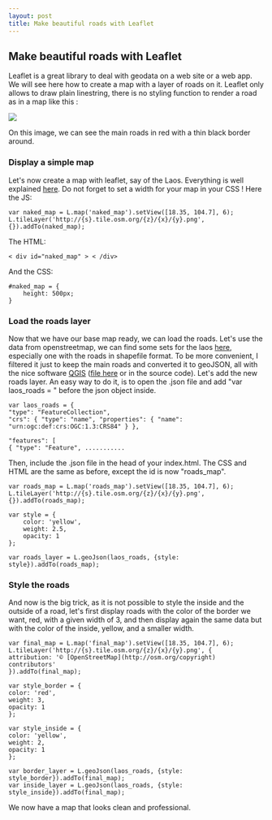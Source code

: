 ```yaml
---
layout: post
title: Make beautiful roads with Leaflet
---
```

<link rel="stylesheet" type="text/css" href="http://syldor.github.io/metadata/beautiful-roads/css/style.css" media="screen" />

## Make beautiful roads with Leaflet

Leaflet is a great library to deal with geodata on a web site or a web app. We will see here how to create
a map with a layer of roads on it. Leaflet only allows to draw plain linestring, there is no styling function 
to render a road as in a map like this :

![](http://syldor.github.io/metadata/beautiful-roads/img/example.png)

On this image, we can see the main roads in red with a thin black border around.

###  Display a simple map

Let's now create a map with leaflet, say of the Laos. Everything is well explained [here](http://leafletjs.com/examples/quick-start.html).
Do not forget to set a width for your map in your CSS ! Here the JS:

``` 
var naked_map = L.map('naked_map').setView([18.35, 104.7], 6); 
L.tileLayer('http://{s}.tile.osm.org/{z}/{x}/{y}.png', {}).addTo(naked_map);
```

The HTML:

``` 
< div id="naked_map" > < /div>
```

And the CSS: 

``` 
#naked_map = {
	height: 500px;
}
```

<div id="naked_map"></div>

###  Load the roads layer

Now that we have our base map ready, we can load the roads. Let's use the data from openstreetmap, we can find some sets for the laos [here](http://www.openstreetmap.la/), especially one with the roads in shapefile format. To
be more convenient, I filtered it just to keep the main roads and converted it to geoJSON, all with the nice software
[QGIS](http://www.qgis.org/en/site/) ([file here](laos_roads.json) or in the source code).
Let's add the new roads layer. An easy way to do it, is to open the .json file and add "var laos_roads = " before the json object inside. 

```
var laos_roads = {
"type": "FeatureCollection",
"crs": { "type": "name", "properties": { "name": "urn:ogc:def:crs:OGC:1.3:CRS84" } },

"features": [
{ "type": "Feature", ...........
```

Then, include the .json file in the head of your index.html. The CSS and HTML are the same as before, except the id is now "roads_map".

``` 
var roads_map = L.map('roads_map').setView([18.35, 104.7], 6);
L.tileLayer('http://{s}.tile.osm.org/{z}/{x}/{y}.png', {}).addTo(roads_map);

var style = {
	color: 'yellow',
	weight: 2.5,
	opacity: 1
};

var roads_layer = L.geoJson(laos_roads, {style: style}).addTo(roads_map);
```


<div id="roads_map"></div>

###  Style the roads

And now is the big trick, as it is not possible to style the inside and the outside of a road, let's first display roads with the color of the border we want, red, with a given width of 3, and then display again the same data but with the color of the inside, yellow, and a smaller width.

``` 
var final_map = L.map('final_map').setView([18.35, 104.7], 6);
L.tileLayer('http://{s}.tile.osm.org/{z}/{x}/{y}.png', {
attribution: '© [OpenStreetMap](http://osm.org/copyright) contributors'
}).addTo(final_map);

var style_border = {
color: 'red',
weight: 3,
opacity: 1
};

var style_inside = {
color: 'yellow',
weight: 2,
opacity: 1
};

var border_layer = L.geoJson(laos_roads, {style: style_border}).addTo(final_map);
var inside_layer = L.geoJson(laos_roads, {style: style_inside}).addTo(final_map);
```

<div id="final_map"></div>

We now have a map that looks clean and professional.

<script src="http://syldor.github.io/metadata/beautiful-roads/data/laos_roads.json" type="text/javascript"></script>
<script src="http://cdn.leafletjs.com/leaflet-0.7.3/leaflet.js"></script>
<script src="http://syldor.github.io/metadata/beautiful-roads/js/roads.js"></script>




